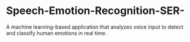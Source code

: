 # Speech-Emotion-Recognition-SER-
A machine learning-based application that analyzes voice input to detect and classify human emotions in real time.
